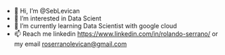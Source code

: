 - 👋 Hi, I’m @SebLevican
- 👀 I’m interested in Data Scient
- 🌱 I’m currently learning Data Scientist with google cloud
- 📫 Reach me linkedin https://www.linkedin.com/in/rolando-serrano/ or my email roserranolevican@gmail.com

<!---
SebLevican/SebLevican is a ✨ special ✨ repository because its `README.md` (this file) appears on your GitHub profile.
You can click the Preview link to take a look at your changes.
--->
